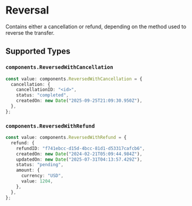 # Reversal

Contains either a cancellation or refund, depending on the method used to reverse the transfer.


## Supported Types

### `components.ReversedWithCancellation`

```typescript
const value: components.ReversedWithCancellation = {
  cancellation: {
    cancellationID: "<id>",
    status: "completed",
    createdOn: new Date("2025-09-25T21:09:30.950Z"),
  },
};
```

### `components.ReversedWithRefund`

```typescript
const value: components.ReversedWithRefund = {
  refund: {
    refundID: "f741ebcc-d15d-4bcc-81d1-d53317cafcb6",
    createdOn: new Date("2024-02-21T05:09:44.984Z"),
    updatedOn: new Date("2025-07-31T04:13:57.429Z"),
    status: "pending",
    amount: {
      currency: "USD",
      value: 1204,
    },
  },
};
```

